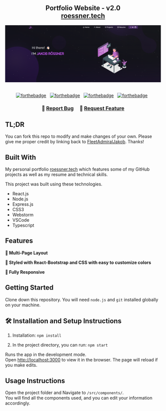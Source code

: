<h2 align="center">
  Portfolio Website - v2.0<br/>
  <a href="http://www.roessner.tech/" target="_blank">roessner.tech</a>
</h2>
<div align="center">
  <img alt="Demo" src="Images/img2.png" />
</div>

<br/>

<center>

[![forthebadge](https://forthebadge.com/images/badges/built-with-love.svg)](https://forthebadge.com) &nbsp;
[![forthebadge](https://forthebadge.com/images/badges/made-with-javascript.svg)](https://forthebadge.com) &nbsp;
[![forthebadge](https://forthebadge.com/images/badges/made-with-typescript.svg)](https://forthebadge.com) &nbsp;
[![forthebadge](https://forthebadge.com/images/badges/open-source.svg)](https://forthebadge.com) &nbsp;

</center>

<h3 align="center">
    🔹
    <a href="https://github.com/FleetAdmiralJakob/Portfolio/issues">Report Bug</a> &nbsp; &nbsp;
    🔹
    <a href="https://github.com/FleetAdmiralJakob/Portfolio/issues">Request Feature</a>
</h3>

## TL;DR

You can fork this repo to modify and make changes of your own. Please give me proper credit by linking back
to [FleetAdmiralJakob](https://github.com/FleetAdmiralJakob/Portfolio). Thanks!

## Built With

My personal portfolio <a href="http://www.roessner.tech/" target="_blank">roessner.tech</a> which features some of my
GitHub projects as well as my resume and technical skills.<br/>

This project was built using these technologies.

- React.js
- Node.js
- Express.js
- CSS3
- Webstorm
- VSCode
- Typescript

## Features

**📖 Multi-Page Layout**

**🎨 Styled with React-Bootstrap and CSS with easy to customize colors**

**📱 Fully Responsive**

## Getting Started

Clone down this repository. You will need `node.js` and `git` installed globally on your machine.

## 🛠 Installation and Setup Instructions

1. Installation: `npm install`

2. In the project directory, you can run: `npm start`

Runs the app in the development mode.\
Open [http://localhost:3000](http://localhost:3000) to view it in the browser.
The page will reload if you make edits.

## Usage Instructions

Open the project folder and Navigate to `/src/components/`. <br/>
You will find all the components used, and you can edit your information accordingly.
